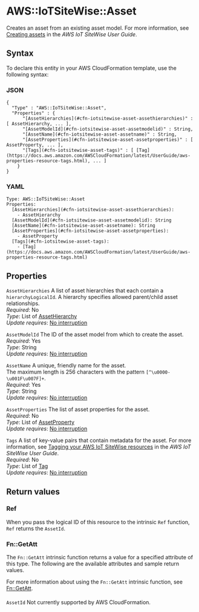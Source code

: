# AWS::IoTSiteWise::Asset<a name="aws-resource-iotsitewise-asset"></a>

Creates an asset from an existing asset model\. For more information, see [Creating assets](https://docs.aws.amazon.com/iot-sitewise/latest/userguide/create-assets.html) in the *AWS IoT SiteWise User Guide*\.

## Syntax<a name="aws-resource-iotsitewise-asset-syntax"></a>

To declare this entity in your AWS CloudFormation template, use the following syntax:

### JSON<a name="aws-resource-iotsitewise-asset-syntax.json"></a>

```
{
  "Type" : "AWS::IoTSiteWise::Asset",
  "Properties" : {
      "[AssetHierarchies](#cfn-iotsitewise-asset-assethierarchies)" : [ AssetHierarchy, ... ],
      "[AssetModelId](#cfn-iotsitewise-asset-assetmodelid)" : String,
      "[AssetName](#cfn-iotsitewise-asset-assetname)" : String,
      "[AssetProperties](#cfn-iotsitewise-asset-assetproperties)" : [ AssetProperty, ... ],
      "[Tags](#cfn-iotsitewise-asset-tags)" : [ [Tag](https://docs.aws.amazon.com/AWSCloudFormation/latest/UserGuide/aws-properties-resource-tags.html), ... ]
    }
}
```

### YAML<a name="aws-resource-iotsitewise-asset-syntax.yaml"></a>

```
Type: AWS::IoTSiteWise::Asset
Properties: 
  [AssetHierarchies](#cfn-iotsitewise-asset-assethierarchies): 
    - AssetHierarchy
  [AssetModelId](#cfn-iotsitewise-asset-assetmodelid): String
  [AssetName](#cfn-iotsitewise-asset-assetname): String
  [AssetProperties](#cfn-iotsitewise-asset-assetproperties): 
    - AssetProperty
  [Tags](#cfn-iotsitewise-asset-tags): 
    - [Tag](https://docs.aws.amazon.com/AWSCloudFormation/latest/UserGuide/aws-properties-resource-tags.html)
```

## Properties<a name="aws-resource-iotsitewise-asset-properties"></a>

`AssetHierarchies`  <a name="cfn-iotsitewise-asset-assethierarchies"></a>
A list of asset hierarchies that each contain a `hierarchyLogicalId`\. A hierarchy specifies allowed parent/child asset relationships\.  
*Required*: No  
*Type*: List of [AssetHierarchy](aws-properties-iotsitewise-asset-assethierarchy.md)  
*Update requires*: [No interruption](https://docs.aws.amazon.com/AWSCloudFormation/latest/UserGuide/using-cfn-updating-stacks-update-behaviors.html#update-no-interrupt)

`AssetModelId`  <a name="cfn-iotsitewise-asset-assetmodelid"></a>
The ID of the asset model from which to create the asset\.  
*Required*: Yes  
*Type*: String  
*Update requires*: [No interruption](https://docs.aws.amazon.com/AWSCloudFormation/latest/UserGuide/using-cfn-updating-stacks-update-behaviors.html#update-no-interrupt)

`AssetName`  <a name="cfn-iotsitewise-asset-assetname"></a>
A unique, friendly name for the asset\.  
The maximum length is 256 characters with the pattern `[^\u0000-\u001F\u007F]+`\.  
*Required*: Yes  
*Type*: String  
*Update requires*: [No interruption](https://docs.aws.amazon.com/AWSCloudFormation/latest/UserGuide/using-cfn-updating-stacks-update-behaviors.html#update-no-interrupt)

`AssetProperties`  <a name="cfn-iotsitewise-asset-assetproperties"></a>
The list of asset properties for the asset\.  
*Required*: No  
*Type*: List of [AssetProperty](aws-properties-iotsitewise-asset-assetproperty.md)  
*Update requires*: [No interruption](https://docs.aws.amazon.com/AWSCloudFormation/latest/UserGuide/using-cfn-updating-stacks-update-behaviors.html#update-no-interrupt)

`Tags`  <a name="cfn-iotsitewise-asset-tags"></a>
A list of key\-value pairs that contain metadata for the asset\. For more information, see [Tagging your AWS IoT SiteWise resources](https://docs.aws.amazon.com/iot-sitewise/latest/userguide/tag-resources.html) in the *AWS IoT SiteWise User Guide*\.  
*Required*: No  
*Type*: List of [Tag](https://docs.aws.amazon.com/AWSCloudFormation/latest/UserGuide/aws-properties-resource-tags.html)  
*Update requires*: [No interruption](https://docs.aws.amazon.com/AWSCloudFormation/latest/UserGuide/using-cfn-updating-stacks-update-behaviors.html#update-no-interrupt)

## Return values<a name="aws-resource-iotsitewise-asset-return-values"></a>

### Ref<a name="aws-resource-iotsitewise-asset-return-values-ref"></a>

When you pass the logical ID of this resource to the intrinsic `Ref` function, `Ref` returns the `AssetId`\.

### Fn::GetAtt<a name="aws-resource-iotsitewise-asset-return-values-fn--getatt"></a>

The `Fn::GetAtt` intrinsic function returns a value for a specified attribute of this type\. The following are the available attributes and sample return values\.

For more information about using the `Fn::GetAtt` intrinsic function, see [Fn::GetAtt](https://docs.aws.amazon.com/AWSCloudFormation/latest/UserGuide/intrinsic-function-reference-getatt.html)\.

#### <a name="aws-resource-iotsitewise-asset-return-values-fn--getatt-fn--getatt"></a>

`AssetId`  <a name="AssetId-fn::getatt"></a>
Not currently supported by AWS CloudFormation\.